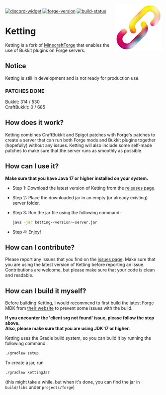 [discord-widget]: https://canary.discord.com/api/guilds/1172551819138965605/widget.png
[discord-invite]: https://discord.kettingpowered.org/
[forge-version]: https://img.shields.io/badge/1.20.2--48.0.39-none?logo=data%3Aimage%2Fpng%3Bbase64%2CiVBORw0KGgoAAAANSUhEUgAAABAAAAAQCAYAAAAf8%2F9hAAAAAXNSR0IArs4c6QAAAARnQU1BAACxjwv8YQUAAAAJcEhZcwAADsMAAA7DAcdvqGQAAAAZdEVYdFNvZnR3YXJlAHBhaW50Lm5ldCA0LjAuMjCGJ1kDAAACoElEQVQ4T22SeU8aURTF%2FULGtNRWWVQY9lXABWldIDPIMgVbNgEVtaa0damiqGBdipXaJcY2ofEf4ycbTt97pVAabzK5b27u%2BZ377kwXgK77QthRy7OfXbeJM%2BttqKSXN8sdwbT%2FA0L7elmsYqrPHZmROLPh5YkV4oEBwaKuHj%2ByyJptLDoAhbq3O1V1XCVObY3FL24mfn5oRPrcwSCRfQOyNWcjVjZdCbtcdwcgXrXUspdOKbDN%2FXE9tiBJMhXHT60gUIT2dMhcDLMc3NVKQklz0QIkf5qlyEcO6Qs7yPhMJB4amDMFimQSmqNlE8SKAZFzDfxHfVILIIZ10sJ3OwIbcqSuiOjchkzNCboHev9o2YhgiUP8mxnLN24I6%2F3ghYdtQG5iUMpFBuCP9iKwLsfiLyeCp2rMnZgwX3NArGoxW1Ridl%2BBzLEVKa8KSxOqNmDdz0kFnxaLHhWEgAyZigWhHXL%2BpEDy2ozsDxv8vAzTnh7w5kcghqCaFmCT10of4iPIT2mRdPUh4HoCcVwBH%2F8Ac2kzUkEV5r3EfVSOvbAJa5NDyI0r2oDtWb1EClh%2BOoC3Pg7v%2FBw7p939yI4rsRW2Y3lKh01eh7WpIRyKZqzyjjYgPdIvlaMWRqYuG7wWryYHsRM0sFolZiPvQ3jheIwSmSBPdkByG%2FB6Wi3RYiVmRX7GiAPiUCRisii8D%2BjZNKvPBrHCW1GY0bAz6WkDCtOaSyKQFsi4K5NqNiZtehN2Y5uAShETqolhBqJXpfdPuPsuWwAaRdHSkxdc11mPqkGnyY4pyKbpl1GyJ0Pel7yqBoFcF3zqno5f%2Bd8ohYy9Sx7lzQpxo1eirluCDgt%2B%2B00p6uxttrG4F%2FA39sJGZWZMfrcp6O6%2B5kaVzXJHAOj6DeSs8qw5o8oxAAAAAElFTkSuQmCC&labelColor=4e4e4e&color=2d2d2d
[forge-commit]: https://github.com/MinecraftForge/MinecraftForge/commit/0d820ed
[build-status]: https://img.shields.io/github/actions/workflow/status/kettingpowered/Ketting-1-20-x/build_and_release.yml
[build-link]: https://github.com/kettingpowered/Ketting-1-20-x/actions

<img align="right" src="./assets/ketting.png?raw=true" height="150" width="150">

[![discord-widget][]][discord-invite]
[![forge-version][]][forge-commit]
[![build-status][]][build-link]

# Ketting

Ketting is a fork of [MinecraftForge](https://github.com/MinecraftForge/MinecraftForge/)
that enables the use of Bukkit plugins on Forge servers.

## Notice

Ketting is still in development and is not ready for production use.

### PATCHES DONE
Bukkit: 314 / 530
<br>
CraftBukkit: 0 / 685

## How does it work?

Ketting combines CraftBukkit and Spigot patches with Forge's patches
to create a server that can run both Forge mods and Bukkit plugins together
(hopefully) without any issues. Ketting will also include some self-made patches
to make sure that the server runs as smoothly as possible.

## How can I use it?

<b>Make sure that you have Java 17 or higher installed on your system.</b>

- Step 1: Download the latest version of Ketting from the [releases page](https://github.com/kettingpowered/Ketting-1-20-x/releases).

- Step 2: Place the downloaded jar in an empty (or already existing) server folder.

- Step 3: Run the jar file using the following command:
  ```bash
  java -jar ketting-<version>-server.jar
  ```

- Step 4: Enjoy!

## How can I contribute?

Please report any issues that you find on the [issues page](https://github.com/kettingpowered/Ketting-1-20-x/issues).
Make sure that you are using the latest version of Ketting before reporting an issue.
Contributions are welcome, but please make sure that your code is clean and readable.

## How can I build it myself?

Before building Ketting, I would recommend to first build the latest
Forge MDK from [their website](https://files.minecraftforge.net/net/minecraftforge/forge/index_1.20.2.html) to prevent some issues with the build.
<br>

<b>If you encounter the 'client srg not found' issue, please follow the step above.</b>
<br>
<b>Also, please make sure that you are using JDK 17 or higher.</b>

Ketting uses the Gradle build system, so you can build it by running the following command:

```bash
./gradlew setup
```
To create a jar, run

```bash
./gradlew kettingJar
```
(this might take a while, but when it's done, you can find the jar in `build/libs` under `projects/forge`)
